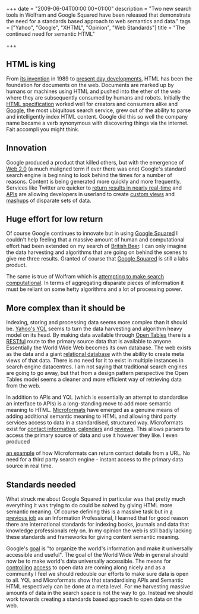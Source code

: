 +++
date = "2009-06-04T00:00:00+01:00"
description = "Two new search tools in Wolfram and Google Squared have been released that demonstrate the need for a standards based approach to web semantics and data."
tags = ["Yahoo", "Google", "XHTML", "Opinion", "Web Standards"]
title = "The continued need for semantic HTML"

+++

## HTML is king

From [its invention][1] in 1989 to [present day developments][2], HTML has been the foundation for documents on the web. Documents are marked up by humans or machines using HTML and pushed into the ether of the web where they are subsequently consumed by humans and robots. Initially the [HTML specification][3] worked well for creators and consumers alike and [Google][4], the most ubiquitous search service, grew out of the ability to parse and intelligently index HTML content. Google did this so well the company name became a verb synonymous with discovering things via the internet. Fait accompli you might think. 

## Innovation

Google produced a product that killed others, but with the emergence of [Web 2.0][5] (a much maligned term if ever there was one) Google's standard search engine is beginning to look behind the times for a number of reasons. Content is being generated more quickly and more frequently. Services like Twitter are quicker to [return results in nearly real-time][6] and [APIs][7] are allowing developers in userland to create [custom views][8] and [mashups][9] of disparate sets of data.

## Huge effort for low return

Of course Google continues to innovate but in using [Google Squared][10] I couldn't help feeling that a massive amount of human and computational effort had been extended on my search of [British Beer][11]. I can only imagine the data harvesting and algorithms that are going on behind the scenes to give me three results. Granted of course that [Google Squared][10] is still a labs product.

The same is true of Wolfram which is [attempting to make search computational][12]. In terms of aggregating disparate pieces of information it must be reliant on some hefty algorithms and a lot of processing power. 

## More complex than it should be

Indexing, storing and processing data seems more complex than it should be. [Yahoo's YQL][13] seems to turn the data harvesting and algorithm heavy model on its head. By making data available through [Open Tables][14] there is a [RESTful][15] route to the primary source data that is available to anyone. Essentially the World Wide Web becomes its own database. The web exists as the data and a giant [relational database][16] with the ability to create meta views of that data. There is no need for it to exist in multiple instances in search engine datacentres. I am not saying that traditional search engines are going to go away, but that from a design pattern perspective the Open Tables model seems a cleaner and more efficient way of retrieving data from the web.

In addition to APIs and YQL (which is essentially an attempt to standardise an interface to APIs) is a long-standing move to add more semantic meaning to HTML. [Microformats][17] have emerged as a genuine means of adding additional semantic meaning to HTML and allowing third party services access to data in a standardised, structured way. Microformats exist for [contact information][18], [calendars][19] and [reviews][20]. This allows parsers to access the primary source of data and use it however they like. I even produced 

[an example][21] of how Microformats can return contact details from a URL. No need for a third party search engine - instant access to the primary data source in real time. 

## Standards needed

What struck me about Google Squared in particular was that pretty much everything it was trying to do could be solved by giving HTML more semantic meaning. Of course defining this is a massive task but in [a previous job][22] as an Information Professional, I learned that for good reason there are international standards for indexing books, journals and data that knowledge professionals rely on. In my opinion the web is still badly lacking these standards and frameworks for giving content semantic meaning.

Google's [goal][23] is "to organize the world's information and make it universally accessible and useful". The goal of the World Wide Web in general should now be to make world's data universally accessible. The means for [controlling][24] [access][25] to open data are coming along nicely and as a community I feel we should redouble our efforts to make sure data is open to all. YQL and Microformats show that standardising APIs and Semantic HTML respectively can be done at a meta level. For me harvesting massive amounts of data in the search space is not the way to go. Instead we should work towards creating a standards based approach to open data on the web.

 [1]: http://www.w3.org/People/Raggett/book4/ch02.html
 [2]: http://dev.w3.org/html5/spec/Overview.html
 [3]: http://www.w3.org/TR/html4/
 [4]: http://www.google.com/
 [5]: http://oreilly.com/pub/a/oreilly/tim/news/2005/09/30/what-is-web-20.html
 [6]: http://www.telegraph.co.uk/scienceandtechnology/technology/twitter/4269765/New-York-plane-crash-Twitter-breaks-the-news-again.html
 [7]: http://en.wikipedia.org/wiki/API
 [8]: http://findth.at/
 [9]: http://searchmashup.com/
 [10]: http://www.google.com/squared
 [11]: http://www.google.com/squared/search?q=british+beer
 [12]: http://www.wolframalpha.com/about.html
 [13]: http://developer.yahoo.com/yql/
 [14]: http://datatables.org/
 [15]: http://en.wikipedia.org/wiki/Representational_State_Transfer
 [16]: http://en.wikipedia.org/wiki/Relational_database
 [17]: http://microformats.org/
 [18]: http://microformats.org/wiki/hcard
 [19]: http://microformats.org/wiki/hcalendar
 [20]: http://microformats.org/wiki/hreview
 [21]: /examples/hcardme/
 [22]: http://www.mckinsey.com/
 [23]: http://www.google.com/corporate/
 [24]: http://oauth.net/
 [25]: http://openid.net/
